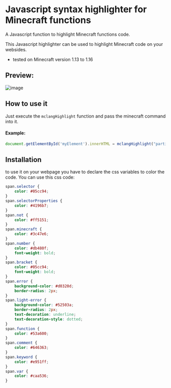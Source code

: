 # Javascript syntax highlighter for Minecraft functions
A Javascript function to highlight Minecraft functions code.

This Javascript highlighter can be used to highlight Minecraft code on your websides.
* tested on Minecraft version 1.13 to 1.16

## Preview:

![image](https://user-images.githubusercontent.com/44061123/180615083-f2232a4d-25b8-4965-89c8-80446eb299e9.png)

## How to use it

Just execute the `mclangHighlight` function and pass the minecraft command into it.

#### Example:

```javascript
document.getElementById('myElement').innerHTML = mclangHighlight("particle minecraft:barrier ~ ~42 ~ 0.4 0.5 0.4 1 6 force @a[gamemode=spectator]");
```

## Installation

to use it on your webpage you have to declare the css variables to color the code.
You can use this css code:

```css
span.selector {
    color: #05cc94;
}
span.selectorProperties {
    color: #4196b7;
}
span.not {
    color: #ff5151;
}
span.minecraft {
    color: #3c47e6;
}
span.number {
    color: #db480f;
    font-weight: bold;
}
span.bracket {
    color: #05cc94;
    font-weight: bold;
}
span.error {
    background-color: #d0320d;
    border-radius: 2px;
}
span.light-error {
    background-color: #52503a;
    border-radius: 2px;
    text-decoration: underline;
    text-decoration-style: dotted;
}
span.function {
    color: #53a600;
}
span.comment {
    color: #646363;
}
span.keyword {
    color: #e951ff;
}
span.var {
    color: #caa536;
}
```
